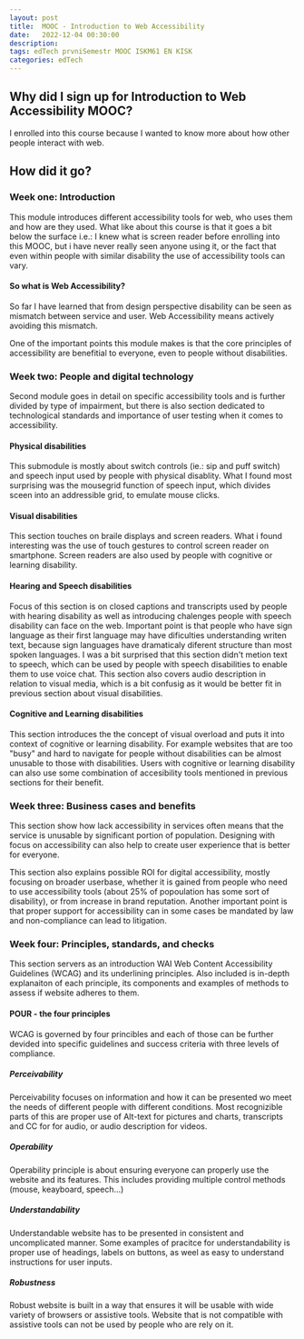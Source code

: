 ```yaml
---
layout: post
title:  MOOC - Introduction to Web Accessibility
date:   2022-12-04 00:30:00
description: 
tags: edTech prvniSemestr MOOC ISKM61 EN KISK
categories: edTech
---
```


## Why did I sign up for Introduction to Web Accessibility MOOC?

I enrolled into this course because I wanted to know more about how other people interact with web.

## How did it go?

### Week one: Introduction
This module introduces different accessibility tools for web, who uses them and how are they used. What like about this course is that it goes a bit below the surface i.e.: I knew what is screen reader before enrolling into this MOOC, but i have never really seen anyone using it, or the fact that even within people with similar disability the use of accessibility tools can vary. 

#### So what is Web Accessibility?
So far I have learned that from design perspective disability can be seen as mismatch between service and user. Web Accessibility means actively avoiding this mismatch.

One of the important points this module makes is that the core principles of accessibility are benefitial to everyone, even to people without disabilities.

### Week two: People and digital technology
Second module goes in detail on specific accessibility tools and is further divided by type of impairment, but there is also section dedicated to technological standards and importance of user testing when it comes to accessibility.

#### Physical disabilities
This submodule is mostly about switch controls (ie.: sip and puff switch) and speech input used by people with physical disablity. What I found most surprising was the mousegrid function of speech input, which divides sceen into an addressible grid, to emulate mouse clicks.

#### Visual disabilities
This section touches on braile displays and screen readers. What i found interesting was the use of touch gestures to control screen reader on smartphone. Screen readers are also used by people with cognitive or learning disability.

#### Hearing and Speech disabilities
Focus of this section is on closed captions and transcripts used by people with hearing disability as well as introducing chalenges people with speech disability can face on the web. Important point is that people who have sign language as their first language may have dificulties understanding writen text, because sign languages have dramaticaly diferent structure than most spoken languages. I was a bit surprised that this section didn't metion text to speech, which can be used by people with speech disabilities to enable them to use voice chat. This section also covers audio description in relation to visual media, which is a bit confusig as it would be better fit in previous section about visual disabilities.

#### Cognitive and Learning disabilities 
This section introduces the the concept of visual overload and puts it into context of cognitive or learning disability. For example websites that are too "busy" and hard to navigate for people without disabilities can be almost unusable to those with disabilities. Users with cognitive or learning disability can also use some combination of accesibility tools mentioned in previous sections for their benefit.

### Week three: Business cases and benefits
This section show how lack accessibility in services often means that the service is unusable by significant portion of population. Designing with focus on accessibility can also help to create user experience that is better for everyone.

This section also explains possible ROI for digital accessibility, mostly focusing on broader userbase, whether it is gained from people who need to use accessibility tools (about 25% of popoulation has some sort of disability), or from increase in brand reputation. Another important point is that proper support for accessibility can in some cases be mandated by law and non-compliance can lead to litigation.

### Week four: Principles, standards, and checks
This section servers as an introduction WAI Web Content Accessibility Guidelines (WCAG) and its underlining principles. Also included is in-depth explanaiton of each principle, its components and examples of methods to assess if website adheres to them.

#### POUR - the four principles
WCAG is governed by four princibles and each of those can be further devided into specific guidelines and success criteria with three levels of compliance.

##### Perceivability
Perceivability focuses on information and how it can be presented wo meet the needs of different people with different conditions. Most recognizible parts of this are proper use of Alt-text for pictures and charts, transcripts and CC for for audio, or audio description for videos.

##### Operability
Operability principle is about ensuring everyone can properly use the website and its features. This includes providing multiple control methods (mouse, keayboard, speech...)

##### Understandability
Understandable website has to be presented in consistent and uncomplicated manner. Some examples of pracitce for understandability is proper use of headings, labels on buttons, as weel as easy to understand instructions for user inputs.

##### Robustness
Robust website is built in a way that ensures it will be usable with wide variety of browsers or assistive tools. Website that is not compatible with assistive tools can not be used by people who are rely on it.
